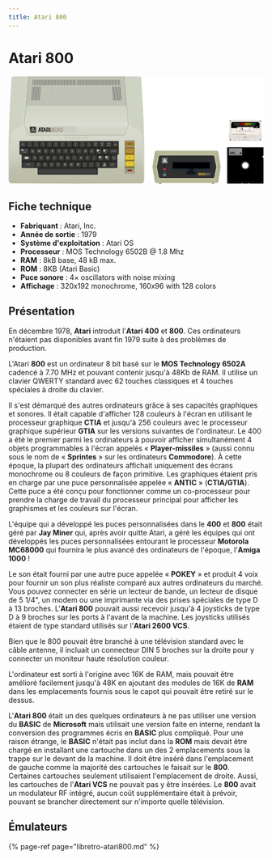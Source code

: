 ```yaml
---
title: Atari 800
---
```


# Atari 800

![](/migration-images/emulateurs/ordinosaures/atari-800/image%20%28127%29.png)

## Fiche technique

* **Fabriquant** : Atari, Inc.
* **Année de sortie** : 1979
* **Système d'exploitation** : Atari OS
* **Processeur** : MOS Technology 6502B @ 1.8 Mhz
* **RAM** : 8kB base, 48 kB max.
* **ROM** : 8KB \(Atari Basic\)
* **Puce sonore** : 4× oscillators with noise mixing
* **Affichage** : 320x192 monochrome, 160x96 with 128 colors

## Présentation

En décembre 1978, **Atari** introduit l'**Atari 400** et **800**. Ces ordinateurs n'étaient pas disponibles avant fin 1979 suite à des problèmes de production.

L'Atari **800** est un ordinateur 8 bit basé sur le **MOS Technology 6502A** cadencé à 7.70 MHz et pouvant contenir jusqu'à 48Kb de RAM. Il utilise un clavier QWERTY standard avec 62 touches classiques et 4 touches spéciales à droite du clavier.

Il s'est démarqué des autres ordinateurs grâce à ses capacités graphiques et sonores. Il était capable d'afficher 128 couleurs à l'écran en utilisant le processeur graphique **CTIA** et jusqu'à 256 couleurs avec le processeur graphique supérieur **GTIA** sur les versions suivantes de l'ordinateur. Le 400 a été le premier parmi les ordinateurs à pouvoir afficher simultanément 4 objets programmables à l'écran appelés « **Player-missiles** » \(aussi connu sous le nom de « **Sprintes** » sur les ordinateurs **Commodore**\). À cette époque, la plupart des ordinateurs affichait uniquement des écrans monochrome ou 8 couleurs de façon primitive. Les graphiques étaient pris en charge par une puce personnalisée appelée « **ANTIC** » \(**CTIA/GTIA**\). Cette puce a été conçu pour fonctionner comme un co-processeur pour prendre la charge de travail du processeur principal pour afficher les graphismes et les couleurs sur l'écran.

L'équipe qui a développé les puces personnalisées dans le **400** et **800** était géré par **Jay Miner** qui, après avoir quitte Atari, a géré les équipes qui ont développés les puces personnalisées entourant le processeur **Motorola MC68000** qui fournira le plus avancé des ordinateurs de l'époque, l'**Amiga 1000** !

Le son était fourni par une autre puce appelée « **POKEY** » et produit 4 voix pour fournir un son plus réaliste comparé aux autres ordinateurs du marché. Vous pouvez connecter en série un lecteur de bande, un lecteur de disque de 5 1/4", un modem ou une imprimante via des prises spéciales de type D à 13 broches. L'**Atari 800** pouvait aussi recevoir jusqu'à 4 joysticks de type D à 9 broches sur les ports à l'avant de la machine. Les joysticks utilisés étaient de type standard utilisés sur l'**Atari 2600 VCS**.

Bien que le 800 pouvait être branché à une télévision standard avec le câble antenne, il incluait un connecteur DIN 5 broches sur la droite pour y connecter un moniteur haute résolution couleur.

L'ordinateur est sorti à l'origine avec 16K de RAM, mais pouvait être amélioré facilement jusqu'à 48K en ajoutant des modules de 16K de **RAM** dans les emplacements fournis sous le capot qui pouvait être retiré sur le dessus.

L'**Atari 800** était un des quelques ordinateurs à ne pas utiliser une version du **BASIC** de **Microsoft** mais utilisait une version faite en interne, rendant la conversion des programmes écris en **BASIC** plus compliqué. Pour une raison étrange, le **BASIC** n'était pas inclut dans la **ROM** mais devait être chargé en installant une cartouche dans un des 2 emplacements sous la trappe sur le devant de la machine. Il doit être inséré dans l'emplacement de gauche comme la majorité des cartouches le faisait sur le **800**. Certaines cartouches seulement utilisaient l'emplacement de droite. Aussi, les cartouches de l'**Atari VCS** ne pouvait pas y être insérées. Le **800** avait un modulateur RF intégré, aucun coût supplémentaire était à prévoir, pouvant se brancher directement sur n'importe quelle télévision.

## Émulateurs

{% page-ref page="libretro-atari800.md" %}

